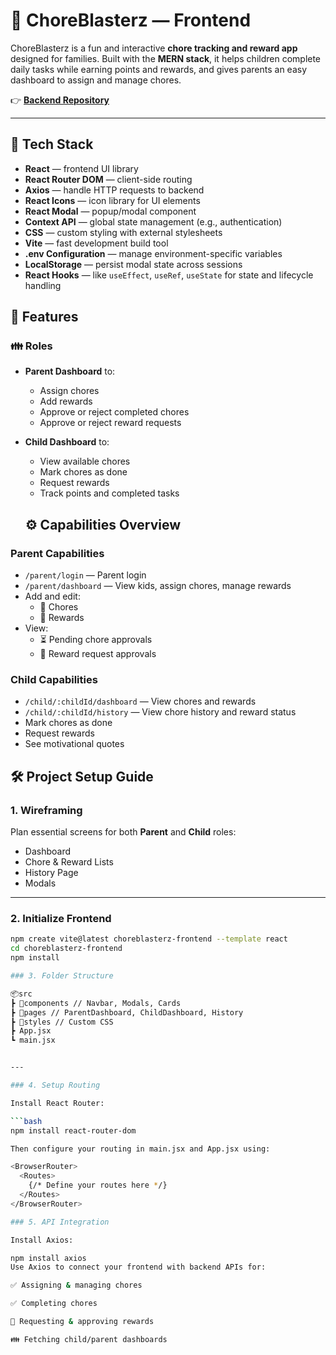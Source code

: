 # 🧽 ChoreBlasterz — Frontend

ChoreBlasterz is a fun and interactive **chore tracking and reward app** designed for families. Built with the **MERN stack**, it helps children complete daily tasks while earning points and rewards, and gives parents an easy dashboard to assign and manage chores.

👉 **[Backend Repository](poorniv-89/KidsChoresTracker_Backend)**

---

## 🚀 Tech Stack

- **React** — frontend UI library  
- **React Router DOM** — client-side routing  
- **Axios** — handle HTTP requests to backend  
- **React Icons** — icon library for UI elements  
- **React Modal** — popup/modal component  
- **Context API** — global state management (e.g., authentication)  
- **CSS** — custom styling with external stylesheets  
- **Vite** — fast development build tool  
- **.env Configuration** — manage environment-specific variables  
- **LocalStorage** — persist modal state across sessions  
- **React Hooks** — like `useEffect`, `useRef`, `useState` for state and lifecycle handling  


## 🔑 Features

### 👪 Roles
- **Parent Dashboard** to:
  - Assign chores
  - Add rewards
  - Approve or reject completed chores
  - Approve or reject reward requests

- **Child Dashboard** to:
  - View available chores
  - Mark chores as done
  - Request rewards
  - Track points and completed tasks

  ## ⚙️ Capabilities Overview

### Parent Capabilities
- `/parent/login` — Parent login
- `/parent/dashboard` — View kids, assign chores, manage rewards
- Add and edit:
  - 📝 Chores
  - 🎁 Rewards
- View:
  - ⏳ Pending chore approvals
  - 🎉 Reward request approvals

### Child Capabilities
- `/child/:childId/dashboard` — View chores and rewards
- `/child/:childId/history` — View chore history and reward status
- Mark chores as done
- Request rewards
- See motivational quotes

## 🛠️ Project Setup Guide

### 1. Wireframing
Plan essential screens for both **Parent** and **Child** roles:
- Dashboard
- Chore & Reward Lists
- History Page
- Modals

---

### 2. Initialize Frontend

```bash
npm create vite@latest choreblasterz-frontend --template react
cd choreblasterz-frontend
npm install

### 3. Folder Structure

📦src
┣ 📂components // Navbar, Modals, Cards
┣ 📂pages // ParentDashboard, ChildDashboard, History
┣ 📂styles // Custom CSS
┣ App.jsx
┗ main.jsx


---

### 4. Setup Routing

Install React Router:

```bash
npm install react-router-dom

Then configure your routing in main.jsx and App.jsx using:

<BrowserRouter>
  <Routes>
    {/* Define your routes here */}
  </Routes>
</BrowserRouter>

### 5. API Integration

Install Axios:

npm install axios
Use Axios to connect your frontend with backend APIs for:

✅ Assigning & managing chores

✅ Completing chores

🎁 Requesting & approving rewards

👪 Fetching child/parent dashboards